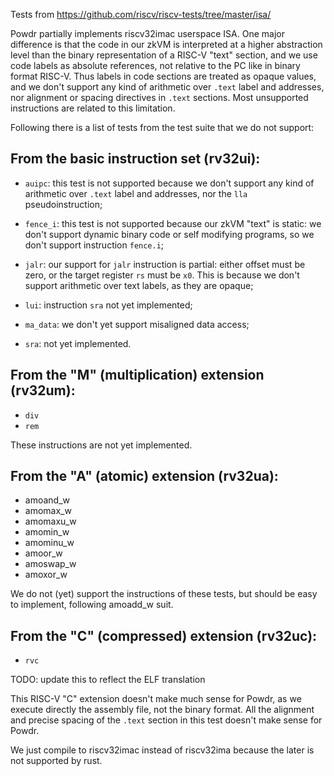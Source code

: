 Tests from https://github.com/riscv/riscv-tests/tree/master/isa/

Powdr partially implements riscv32imac userspace ISA. One major difference is
that the code in our zkVM is interpreted at a higher abstraction level than the
binary representation of a RISC-V "text" section, and we use code labels as
absolute references, not relative to the PC like in binary format RISC-V. Thus
labels in code sections are treated as opaque values, and we don't support any
kind of arithmetic over `.text` label and addresses, nor alignment or spacing
directives in `.text` sections. Most unsupported instructions are related to
this limitation.

Following there is a list of tests from the test suite that we do not support:

## From the basic instruction set (rv32ui):

- `auipc`: this test is not supported because we don't support any kind of arithmetic over
`.text` label and addresses, nor the `lla` pseudoinstruction;

- `fence_i`: this test is not supported because our zkVM "text" is static: we don't support
dynamic binary code or self modifying programs, so we don't support instruction `fence.i`;

- `jalr`: our support for `jalr` instruction is partial: either offset must be zero,
or the target register `rs` must be `x0`. This is because we don't support arithmetic
over text labels, as they are opaque;

- `lui`: instruction `sra` not yet implemented;

- `ma_data`: we don't yet support misaligned data access;

- `sra`: not yet implemented.

## From the "M" (multiplication) extension (rv32um):

- `div`
- `rem`

These instructions are not yet implemented.

## From the "A" (atomic) extension (rv32ua):

- amoand_w
- amomax_w
- amomaxu_w
- amomin_w
- amominu_w
- amoor_w
- amoswap_w
- amoxor_w

We do not (yet) support the instructions of these tests, but should be easy to
implement, following amoadd_w suit.

## From the "C" (compressed) extension (rv32uc):

- `rvc`

TODO: update this to reflect the ELF translation

This RISC-V "C" extension doesn't make much sense for Powdr, as we execute
directly the assembly file, not the binary format. All the alignment and precise
spacing of the `.text` section in this test doesn't make sense for Powdr.

We just compile to riscv32imac instead of riscv32ima because the later is not
supported by rust.
